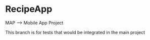 # RecipeApp
MAP --> Mobile App Project


This branch is for tests that would be integrated in the main project
